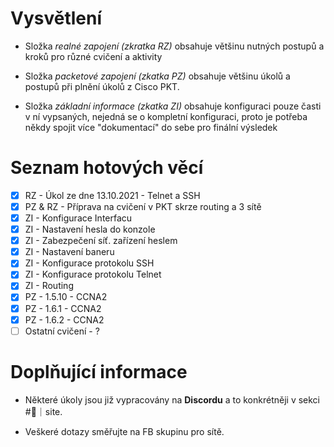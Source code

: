 # Vysvětlení

- Složka *realné zapojení (zkratka RZ)* obsahuje většinu nutných postupů a kroků pro různé cvičení a aktivity

- Složka *packetové zapojení (zkatka PZ)* obsahuje většinu úkolů a postupů při plnění úkolů z Cisco PKT.

- Složka *základní informace (zkatka ZI)* obsahuje konfiguraci pouze časti v ní vypsaných, nejedná se o kompletní konfiguraci, proto je potřeba někdy spojit více "dokumentací" do sebe pro finální výsledek

# Seznam hotových věcí

- [X] RZ - Úkol ze dne 13.10.2021 - Telnet a SSH 
- [X] PZ & RZ -  Příprava na cvičení v PKT skrze routing a 3 sítě 
- [X] ZI - Konfigurace Interfacu
- [X] ZI - Nastavení hesla do konzole
- [X] ZI - Zabezpečení síť. zařízení heslem
- [X] ZI - Nastavení baneru
- [X] ZI - Konfigurace protokolu SSH
- [X] ZI - Konfigurace protokolu Telnet
- [X] ZI - Routing
- [X] PZ - 1.5.10 - CCNA2
- [X] PZ - 1.6.1 - CCNA2
- [X] PZ - 1.6.2 - CCNA2
- [ ] Ostatní cvičení - ?

# Doplňující informace

- Některé úkoly jsou již vypracovány na **Discordu** a to konkrétněji v sekci #🔌｜site.

- Veškeré dotazy směřujte na FB skupinu pro sítě. 